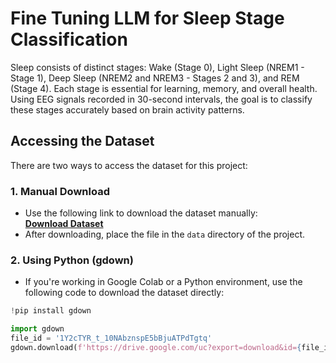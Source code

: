 # Fine Tuning LLM for Sleep Stage Classification
Sleep consists of distinct stages: Wake (Stage 0), Light Sleep (NREM1 - Stage 1), Deep Sleep (NREM2 and NREM3 - Stages 2 and 3), and REM (Stage 4). Each stage is essential for learning, memory, and overall health. Using EEG signals recorded in 30-second intervals, the goal is to classify these stages accurately based on brain activity patterns.

## Accessing the Dataset

There are two ways to access the dataset for this project:

### 1. **Manual Download**
- Use the following link to download the dataset manually:  
  [**Download Dataset**](https://drive.google.com/file/d/1Y2cTYR_t_10NAbznspE5bBjuATPdTgtq)
- After downloading, place the file in the `data` directory of the project.

### 2. **Using Python (gdown)**
- If you're working in Google Colab or a Python environment, use the following code to download the dataset directly:

```python
!pip install gdown

import gdown
file_id = '1Y2cTYR_t_10NAbznspE5bBjuATPdTgtq'
gdown.download(f'https://drive.google.com/uc?export=download&id={file_id}', 'file.zip', quiet=False)
